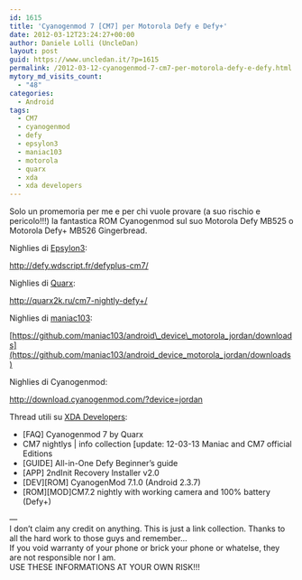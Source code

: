 ```yaml
---
id: 1615
title: 'Cyanogenmod 7 [CM7] per Motorola Defy e Defy+'
date: 2012-03-12T23:24:27+00:00
author: Daniele Lolli (UncleDan)
layout: post
guid: https://www.uncledan.it/?p=1615
permalink: /2012-03-12-cyanogenmod-7-cm7-per-motorola-defy-e-defy.html
mytory_md_visits_count:
  - "48"
categories:
  - Android
tags:
  - CM7
  - cyanogenmod
  - defy
  - epsylon3
  - maniac103
  - motorola
  - quarx
  - xda
  - xda developers
---
```

Solo un promemoria per me e per chi vuole provare (a suo rischio e pericolo!!!) la fantastica ROM Cyanogenmod sul suo Motorola Defy MB525 o Motorola Defy+ MB526 Gingerbread.

Nighlies di <a title="Epsylon3 @ XDA Developers" href="http://forum.xda-developers.com/member.php?u=803131" target="_blank">Epsylon3</a>:
  
http://defy.wdscript.fr/defyplus-cm7/

Nighlies di <a title="Quarx @ XDA Developers" href="http://forum.xda-developers.com/member.php?u=513620" target="_blank">Quarx</a>:
  
http://quarx2k.ru/cm7-nightly-defy+/

Nighlies di <a href="http://forum.xda-developers.com/member.php?u=765758" target="_blank">maniac103</a>:
  
[https://github.com/maniac103/android\_device\_motorola_jordan/downloads](https://github.com/maniac103/android_device_motorola_jordan/downloads)

Nighlies di Cyanogenmod:
  
http://download.cyanogenmod.com/?device=jordan

Thread utili su <a title="XDA Developers" href="http://www.xda-developers.com/" target="_blank">XDA Developers</a>:

  * [FAQ] Cyanogenmod 7 by Quarx
  * CM7 nightlys | info collection [update: 12-03-13 Maniac and CM7 official Editions
  * [GUIDE] All-in-One Defy Beginner&#8217;s guide
  * [APP] 2ndInit Recovery Installer v2.0
  * \[DEV\]\[ROM\] CyanogenMod 7.1.0 (Android 2.3.7)
  * \[ROM\]\[MOD\]CM7.2 nightly with working camera and 100% battery (Defy+)

<div>
  &#8212;
</div>

<div>
  I don&#8217;t claim any credit on anything. This is just a link collection. Thanks to all the hard work to those guys and remember&#8230;
</div>

<div>
  If you void warranty of your phone or brick your phone or whatelse, they are not responsible nor I am.
</div>

<div>
  USE THESE INFORMATIONS AT YOUR OWN RISK!!!
</div>

&nbsp;

&nbsp;